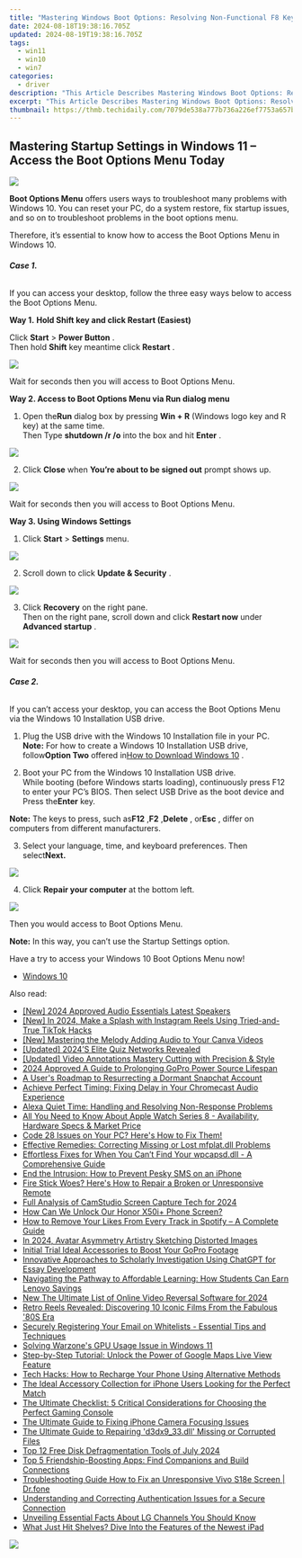 ```yaml
---
title: "Mastering Windows Boot Options: Resolving Non-Functional F8 Keys for Access to Safe Mode in Win 10"
date: 2024-08-18T19:38:16.705Z
updated: 2024-08-19T19:38:16.705Z
tags:
  - win11
  - win10
  - win7
categories:
  - driver
description: "This Article Describes Mastering Windows Boot Options: Resolving Non-Functional F8 Keys for Access to Safe Mode in Win 10"
excerpt: "This Article Describes Mastering Windows Boot Options: Resolving Non-Functional F8 Keys for Access to Safe Mode in Win 10"
thumbnail: https://thmb.techidaily.com/7079de538a777b736a226ef7753a657beca0fed6327389062bff5d10d904ed3d.jpg
---
```


## Mastering Startup Settings in Windows 11 – Access the Boot Options Menu Today

![](https://images.drivereasy.com/wp-content/uploads/2017/02/Untitled.png)

**Boot Options Menu** offers users ways to troubleshoot many problems with Windows 10\. You can reset your PC, do a system restore, fix startup issues, and so on to troubleshoot problems in the boot options menu.

 Therefore, it’s essential to know how to access the Boot Options Menu in Windows 10.

###### **Case 1.**

 If you can access your desktop, follow the three easy ways below to access the Boot Options Menu.

**Way 1\.**   **Hold Shift key and click Restart (Easiest)**

 Click **Start**  \> **Power Button** .  
 Then hold **Shift**  key meantime click **Restart** .

![](https://images.drivereasy.com/wp-content/uploads/2017/02/1-16.png)

Wait for seconds then you will access to Boot Options Menu.

**Way 2\. Access to Boot Options Menu via Run dialog menu**

 1) Open the**Run** dialog box by pressing **Win + R** (Windows logo key and R key) at the same time.  
 Then Type **shutdown /r /o**  into the box and hit **Enter** .

![](https://images.drivereasy.com/wp-content/uploads/2017/02/5-6.png)

 2) Click **Close**  when **You’re about to be signed out**  prompt shows up.

![](https://images.drivereasy.com/wp-content/uploads/2017/02/5-1-1.png)

Wait for seconds then you will access to Boot Options Menu.

**Way 3\. Using Windows Settings**

 1) Click **Start**  \> **Settings**  menu.

![](https://images.drivereasy.com/wp-content/uploads/2017/02/2-15.png)

 2) Scroll down to click **Update & Security** .

![](https://images.drivereasy.com/wp-content/uploads/2017/02/3-9.png)

 3) Click **Recovery**  on the right pane.  
 Then on the right pane, scroll down and click **Restart now**  under **Advanced startup** .

![](https://images.drivereasy.com/wp-content/uploads/2017/02/4-9.png)

Wait for seconds then you will access to Boot Options Menu.

###### **Case 2.**

 If you can’t access your desktop, you can access the Boot Options Menu via the Windows 10 Installation USB drive.

 1) Plug the USB drive with the Windows 10 Installation file in your PC.  
**Note:** For how to create a Windows 10 Installation USB drive, follow**Option Two** offered in[How to Download Windows 10](https://tools.techidaily.com/drivereasy/download/) .

 2) Boot your PC from the Windows 10 Installation USB drive.  
 While booting (before Windows starts loading), continuously press F12 to enter your PC’s BIOS. Then select USB Drive as the boot device and Press the**Enter** key.

**Note:** The keys to press, such as**F12** ,**F2** ,**Delete** , or**Esc** , differ on computers from different manufacturers.

 3) Select your language, time, and keyboard preferences. Then select**Next.**

![](https://images.drivereasy.com/wp-content/uploads/2017/02/7-5.png)

 4) Click **Repair your computer**  at the bottom left.

![](https://images.drivereasy.com/wp-content/uploads/2017/02/8-6.png)

Then you would access to Boot Options Menu.

**Note:** In this way, you can’t use the Startup Settings option.

Have a try to access your Windows 10 Boot Options Menu now!

* [Windows 10](https://tools.techidaily.com/drivereasy/download/)

<ins class="adsbygoogle"
     style="display:block"
     data-ad-format="autorelaxed"
     data-ad-client="ca-pub-7571918770474297"
     data-ad-slot="1223367746"></ins>



<ins class="adsbygoogle"
     style="display:block"
     data-ad-client="ca-pub-7571918770474297"
     data-ad-slot="8358498916"
     data-ad-format="auto"
     data-full-width-responsive="true"></ins>

<span class="atpl-alsoreadstyle">Also read:</span>
<div><ul>
<li><a href="https://screen-sharing-recording.techidaily.com/new-2024-approved-audio-essentials-latest-speakers/"><u>[New] 2024 Approved  Audio Essentials  Latest Speakers</u></a></li>
<li><a href="https://instagram-clips.techidaily.com/new-in-2024-make-a-splash-with-instagram-reels-using-tried-and-true-tiktok-hacks/"><u>[New] In 2024, Make a Splash with Instagram Reels Using Tried-and-True TikTok Hacks</u></a></li>
<li><a href="https://extra-skills.techidaily.com/new-mastering-the-melody-adding-audio-to-your-canva-videos/"><u>[New] Mastering the Melody  Adding Audio to Your Canva Videos</u></a></li>
<li><a href="https://extra-information.techidaily.com/updated-2024s-elite-quiz-networks-revealed/"><u>[Updated] 2024’S Elite Quiz Networks Revealed</u></a></li>
<li><a href="https://desktop-recording.techidaily.com/updated-video-annotations-mastery-cutting-with-precision-and-style/"><u>[Updated] Video Annotations Mastery  Cutting with Precision & Style</u></a></li>
<li><a href="https://extra-information.techidaily.com/2024-approved-a-guide-to-prolonging-gopro-power-source-lifespan/"><u>2024 Approved  A Guide to Prolonging GoPro Power Source Lifespan</u></a></li>
<li><a href="https://technical-tips.techidaily.com/a-users-roadmap-to-resurrecting-a-dormant-snapchat-account/"><u>A User's Roadmap to Resurrecting a Dormant Snapchat Account</u></a></li>
<li><a href="https://technical-tips.techidaily.com/achieve-perfect-timing-fixing-delay-in-your-chromecast-audio-experience/"><u>Achieve Perfect Timing: Fixing Delay in Your Chromecast Audio Experience</u></a></li>
<li><a href="https://technical-tips.techidaily.com/alexa-quiet-time-handling-and-resolving-non-response-problems/"><u>Alexa Quiet Time: Handling and Resolving Non-Response Problems</u></a></li>
<li><a href="https://technical-tips.techidaily.com/all-you-need-to-know-about-apple-watch-series-8-availability-hardware-specs-and-market-price/"><u>All You Need to Know About Apple Watch Series 8 - Availability, Hardware Specs & Market Price</u></a></li>
<li><a href="https://technical-tips.techidaily.com/1722891530962-code-28-issues-on-your-pc-heres-how-to-fix-them/"><u>Code 28 Issues on Your PC? Here's How to Fix Them!</u></a></li>
<li><a href="https://technical-tips.techidaily.com/effective-remedies-correcting-missing-or-lost-mfplatdll-problems/"><u>Effective Remedies: Correcting Missing or Lost mfplat.dll Problems</u></a></li>
<li><a href="https://technical-tips.techidaily.com/effortless-fixes-for-when-you-cant-find-your-wpcapsddll-a-comprehensive-guide/"><u>Effortless Fixes for When You Can’t Find Your wpcapsd.dll - A Comprehensive Guide</u></a></li>
<li><a href="https://technical-tips.techidaily.com/end-the-intrusion-how-to-prevent-pesky-sms-on-an-iphone/"><u>End the Intrusion: How to Prevent Pesky SMS on an iPhone</u></a></li>
<li><a href="https://technical-tips.techidaily.com/fire-stick-woes-heres-how-to-repair-a-broken-or-unresponsive-remote/"><u>Fire Stick Woes? Here's How to Repair a Broken or Unresponsive Remote</u></a></li>
<li><a href="https://remote-screen-capture.techidaily.com/full-analysis-of-camstudio-screen-capture-tech-for-2024/"><u>Full Analysis of CamStudio Screen Capture Tech for 2024</u></a></li>
<li><a href="https://unlock-android.techidaily.com/how-can-we-unlock-our-honor-x50iplus-phone-screen-by-drfone-android/"><u>How Can We Unlock Our Honor X50i+ Phone Screen?</u></a></li>
<li><a href="https://technical-tips.techidaily.com/how-to-remove-your-likes-from-every-track-in-spotify-a-complete-guide/"><u>How to Remove Your Likes From Every Track in Spotify – A Complete Guide</u></a></li>
<li><a href="https://facebook-clips.techidaily.com/in-2024-avatar-asymmetry-artistry-sketching-distorted-images/"><u>In 2024, Avatar Asymmetry Artistry  Sketching Distorted Images</u></a></li>
<li><a href="https://vp-tips.techidaily.com/initial-trial-ideal-accessories-to-boost-your-gopro-footage/"><u>Initial Trial  Ideal Accessories to Boost Your GoPro Footage</u></a></li>
<li><a href="https://tech-revival.techidaily.com/innovative-approaches-to-scholarly-investigation-using-chatgpt-for-essay-development/"><u>Innovative Approaches to Scholarly Investigation Using ChatGPT for Essay Development</u></a></li>
<li><a href="https://technical-tips.techidaily.com/navigating-the-pathway-to-affordable-learning-how-students-can-earn-lenovo-savings/"><u>Navigating the Pathway to Affordable Learning: How Students Can Earn Lenovo Savings</u></a></li>
<li><a href="https://ai-video-apps.techidaily.com/new-the-ultimate-list-of-online-video-reversal-software-for-2024/"><u>New The Ultimate List of Online Video Reversal Software for 2024</u></a></li>
<li><a href="https://technical-tips.techidaily.com/retro-reels-revealed-discovering-10-iconic-films-from-the-fabulous-80s-era/"><u>Retro Reels Revealed: Discovering 10 Iconic Films From the Fabulous '80S Era</u></a></li>
<li><a href="https://technical-tips.techidaily.com/securely-registering-your-email-on-whitelists-essential-tips-and-techniques/"><u>Securely Registering Your Email on Whitelists - Essential Tips and Techniques</u></a></li>
<li><a href="https://win-solutions.techidaily.com/solving-warzones-gpu-usage-issue-in-windows-11/"><u>Solving Warzone's GPU Usage Issue in Windows 11</u></a></li>
<li><a href="https://technical-tips.techidaily.com/step-by-step-tutorial-unlock-the-power-of-google-maps-live-view-feature/"><u>Step-by-Step Tutorial: Unlock the Power of Google Maps Live View Feature</u></a></li>
<li><a href="https://technical-tips.techidaily.com/tech-hacks-how-to-recharge-your-phone-using-alternative-methods/"><u>Tech Hacks: How to Recharge Your Phone Using Alternative Methods</u></a></li>
<li><a href="https://buynow-marvelous.techidaily.com/the-ideal-accessory-collection-for-iphone-users-looking-for-the-perfect-match/"><u>The Ideal Accessory Collection for iPhone Users Looking for the Perfect Match</u></a></li>
<li><a href="https://technical-tips.techidaily.com/the-ultimate-checklist-5-critical-considerations-for-choosing-the-perfect-gaming-console/"><u>The Ultimate Checklist: 5 Critical Considerations for Choosing the Perfect Gaming Console</u></a></li>
<li><a href="https://technical-tips.techidaily.com/the-ultimate-guide-to-fixing-iphone-camera-focusing-issues/"><u>The Ultimate Guide to Fixing iPhone Camera Focusing Issues</u></a></li>
<li><a href="https://technical-tips.techidaily.com/the-ultimate-guide-to-repairing-d3dx933dll-missing-or-corrupted-files/"><u>The Ultimate Guide to Repairing 'd3dx9_33.dll' Missing or Corrupted Files</u></a></li>
<li><a href="https://technical-tips.techidaily.com/top-12-free-disk-defragmentation-tools-of-july-2024/"><u>Top 12 Free Disk Defragmentation Tools of July 2024</u></a></li>
<li><a href="https://technical-tips.techidaily.com/top-5-friendship-boosting-apps-find-companions-and-build-connections/"><u>Top 5 Friendship-Boosting Apps: Find Companions and Build Connections</u></a></li>
<li><a href="https://howto.techidaily.com/troubleshooting-guide-how-to-fix-an-unresponsive-vivo-s18e-screen-drfone-by-drfone-fix-android-problems-fix-android-problems/"><u>Troubleshooting Guide How to Fix an Unresponsive Vivo S18e Screen | Dr.fone</u></a></li>
<li><a href="https://technical-tips.techidaily.com/understanding-and-correcting-authentication-issues-for-a-secure-connection/"><u>Understanding and Correcting Authentication Issues for a Secure Connection</u></a></li>
<li><a href="https://technical-tips.techidaily.com/unveiling-essential-facts-about-lg-channels-you-should-know/"><u>Unveiling Essential Facts About LG Channels You Should Know</u></a></li>
<li><a href="https://technical-tips.techidaily.com/what-just-hit-shelves-dive-into-the-features-of-the-newest-ipad/"><u>What Just Hit Shelves? Dive Into the Features of the Newest iPad</u></a></li>
</ul></div>

<!-- affiliate ads begin -->
<a href="https://store.iobit.com/order/checkout.php?PRODS=1468905&QTY=1&AFFILIATE=108875&CART=1"><img src="https://secure.avangate.com/images/merchant/184260348236f9554fe9375772ff966e/ascscan_728x90.png" border="0"></a>
<!-- affiliate ads end -->